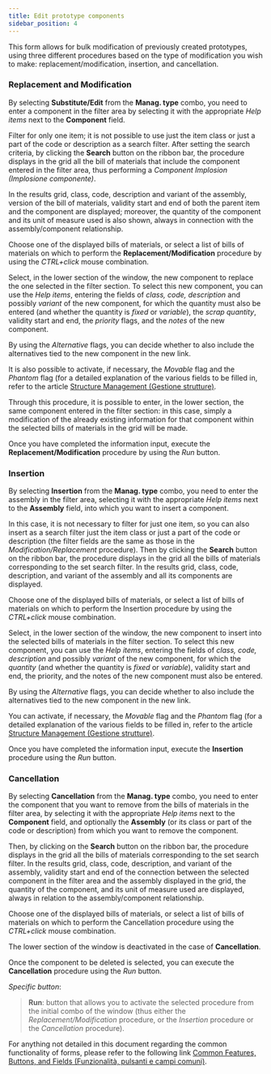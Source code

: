 ```yaml
---
title: Edit prototype components
sidebar_position: 4
---
```


This form allows for bulk modification of previously created prototypes, using three different procedures based on the type of modification you wish to make: replacement/modification, insertion, and cancellation.

### Replacement and Modification

By selecting **Substitute/Edit** from the **Manag. type** combo, you need to enter a component in the filter area by selecting it with the appropriate *Help items* next to the **Component** field.

Filter for only one item; it is not possible to use just the item class or just a part of the code or description as a search filter. After setting the search criteria, by clicking the **Search** button on the ribbon bar, the procedure displays in the grid all the bill of materials that include the component entered in the filter area, thus performing a *Component Implosion (Implosione componente)*.

In the results grid, class, code, description and variant of the assembly, version of the bill of materials, validity start and end of both the parent item and the component are displayed; moreover, the quantity of the component and its unit of measure used is also shown, always in connection with the assembly/component relationship.

Choose one of the displayed bills of materials, or select a list of bills of materials on which to perform the **Replacement/Modification** procedure by using the *CTRL+click* mouse combination.

Select, in the lower section of the window, the new component to replace the one selected in the filter section. To select this new component, you can use the *Help items*, entering the fields of *class, code, description* and possibly *variant* of the new component, for which the quantity must also be entered (and whether the quantity is *fixed* or *variable*), the *scrap quantity*, validity start and end, the *priority* flags, and the *notes* of the new component.

By using the *Alternative* flags, you can decide whether to also include the alternatives tied to the new component in the new link.

It is also possible to activate, if necessary, the *Movable* flag and the *Phantom* flag (for a detailed explanation of the various fields to be filled in, refer to the article [Structure Management (Gestione strutture)](/docs/erp-home/registers/production/bill-of-materials/assemblies/structure-management).

Through this procedure, it is possible to enter, in the lower section, the same component entered in the filter section: in this case, simply a modification of the already existing information for that component within the selected bills of materials in the grid will be made.

Once you have completed the information input, execute the **Replacement/Modification** procedure by using the *Run* button.

### Insertion

By selecting **Insertion** from the **Manag. type** combo, you need to enter the assembly in the filter area, selecting it with the appropriate *Help items* next to the **Assembly** field, into which you want to insert a component.

In this case, it is not necessary to filter for just one item, so you can also insert as a search filter just the item class or just a part of the code or description (the filter fields are the same as those in the *Modification/Replacement* procedure). Then by clicking the **Search** button on the ribbon bar, the procedure displays in the grid all the bills of materials corresponding to the set search filter. In the results grid, class, code, description, and variant of the assembly and all its components are displayed.

Choose one of the displayed bills of materials, or select a list of bills of materials on which to perform the Insertion procedure by using the *CTRL+click* mouse combination.

Select, in the lower section of the window, the new component to insert into the selected bills of materials in the filter section. To select this new component, you can use the *Help items*, entering the fields of *class, code, description* and possibly *variant* of the new component, for which the *quantity* (and whether the quantity is *fixed* or *variable*), validity start and end, the priority, and the notes of the new component must also be entered.

By using the *Alternative* flags, you can decide whether to also include the alternatives tied to the new component in the new link.

You can activate, if necessary, the *Movable* flag and the *Phantom* flag (for a detailed explanation of the various fields to be filled in, refer to the article [Structure Management (Gestione strutture)](/docs/erp-home/registers/production/bill-of-materials/assemblies/structure-management).

Once you have completed the information input, execute the **Insertion** procedure using the *Run* button.

### Cancellation

By selecting **Cancellation** from the **Manag. type** combo, you need to enter the component that you want to remove from the bills of materials in the filter area, by selecting it with the appropriate *Help items* next to the **Component** field, and optionally the **Assembly** (or its class or part of the code or description) from which you want to remove the component.

Then, by clicking on the **Search** button on the ribbon bar, the procedure displays in the grid all the bills of materials corresponding to the set search filter. In the results grid, class, code, description, and variant of the assembly, validity start and end of the connection between the selected component in the filter area and the assembly displayed in the grid, the quantity of the component, and its unit of measure used are displayed, always in relation to the assembly/component relationship.

Choose one of the displayed bills of materials, or select a list of bills of materials on which to perform the Cancellation procedure using the *CTRL+click* mouse combination.

The lower section of the window is deactivated in the case of **Cancellation**.

Once the component to be deleted is selected, you can execute the **Cancellation** procedure using the *Run* button.

*Specific button*: 

> **Run**: button that allows you to activate the selected procedure from the initial combo of the window (thus either the *Replacement/Modification* procedure, or the *Insertion* procedure or the *Cancellation* procedure).

For anything not detailed in this document regarding the common functionality of forms, please refer to the following link [Common Features, Buttons, and Fields (Funzionalità, pulsanti e campi comuni)](/docs/guide/common).